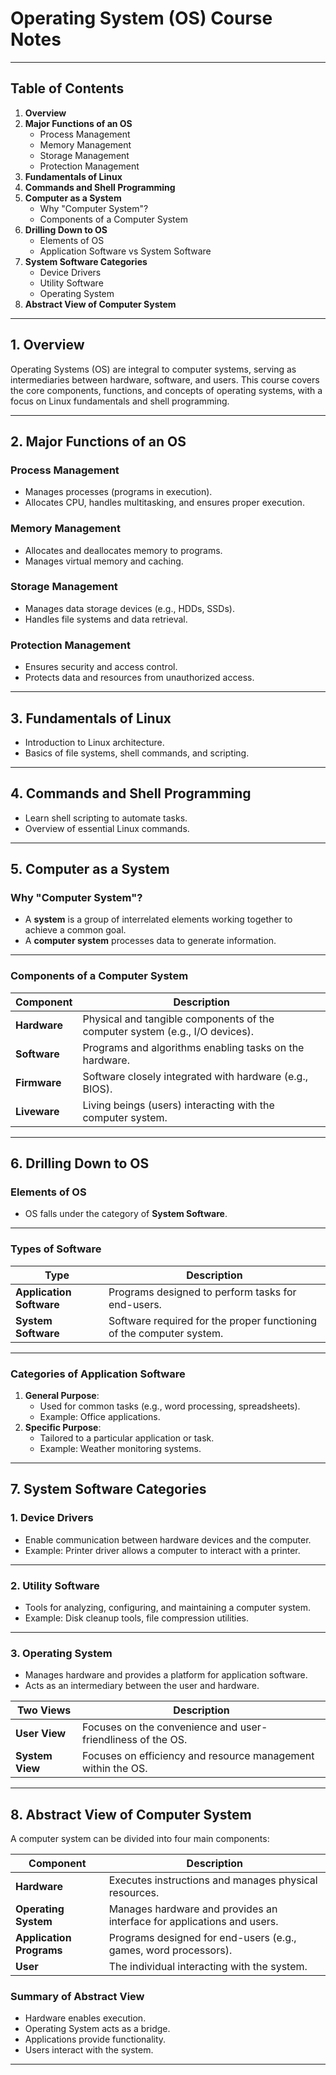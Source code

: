 # **Operating System (OS) Course Notes**

---

## **Table of Contents**

1. **Overview**
2. **Major Functions of an OS**
   - Process Management
   - Memory Management
   - Storage Management
   - Protection Management
3. **Fundamentals of Linux**
4. **Commands and Shell Programming**
5. **Computer as a System**
   - Why "Computer System"?
   - Components of a Computer System
6. **Drilling Down to OS**
   - Elements of OS
   - Application Software vs System Software
7. **System Software Categories**
   - Device Drivers
   - Utility Software
   - Operating System
8. **Abstract View of Computer System**

---

## 1. **Overview**

Operating Systems (OS) are integral to computer systems, serving as intermediaries between hardware, software, and users. This course covers the core components, functions, and concepts of operating systems, with a focus on Linux fundamentals and shell programming.

---

## **2. Major Functions of an OS**

### **Process Management**
- Manages processes (programs in execution).
- Allocates CPU, handles multitasking, and ensures proper execution.

### **Memory Management**
- Allocates and deallocates memory to programs.
- Manages virtual memory and caching.

### **Storage Management**
- Manages data storage devices (e.g., HDDs, SSDs).
- Handles file systems and data retrieval.

### **Protection Management**
- Ensures security and access control.
- Protects data and resources from unauthorized access.

---

## **3. Fundamentals of Linux**
- Introduction to Linux architecture.
- Basics of file systems, shell commands, and scripting.

---

## **4. Commands and Shell Programming**
- Learn shell scripting to automate tasks.
- Overview of essential Linux commands.

---

## **5. Computer as a System**

### **Why "Computer System"?**
- A **system** is a group of interrelated elements working together to achieve a common goal.
- A **computer system** processes data to generate information.

---

### **Components of a Computer System**
| **Component** | **Description**                                                                 |
|---------------|---------------------------------------------------------------------------------|
| **Hardware**  | Physical and tangible components of the computer system (e.g., I/O devices).   |
| **Software**  | Programs and algorithms enabling tasks on the hardware.                        |
| **Firmware**  | Software closely integrated with hardware (e.g., BIOS).                       |
| **Liveware**  | Living beings (users) interacting with the computer system.                   |

---

## **6. Drilling Down to OS**

### **Elements of OS**
- OS falls under the category of **System Software**.

---

### **Types of Software**
| **Type**             | **Description**                                                                                      |
|----------------------|-----------------------------------------------------------------------------------------------------|
| **Application Software** | Programs designed to perform tasks for end-users.                                               |
| **System Software**      | Software required for the proper functioning of the computer system.                            |

---

### **Categories of Application Software**
1. **General Purpose**:  
   - Used for common tasks (e.g., word processing, spreadsheets).  
   - Example: Office applications.
2. **Specific Purpose**:  
   - Tailored to a particular application or task.  
   - Example: Weather monitoring systems.

---

## **7. System Software Categories**

### **1. Device Drivers**
- Enable communication between hardware devices and the computer.
- Example: Printer driver allows a computer to interact with a printer.

---

### **2. Utility Software**
- Tools for analyzing, configuring, and maintaining a computer system.
- Example: Disk cleanup tools, file compression utilities.

---

### **3. Operating System**
- Manages hardware and provides a platform for application software.
- Acts as an intermediary between the user and hardware.

| **Two Views** | **Description**                                                                                |
|---------------|------------------------------------------------------------------------------------------------|
| **User View** | Focuses on the convenience and user-friendliness of the OS.                                    |
| **System View** | Focuses on efficiency and resource management within the OS.                                 |

---

## **8. Abstract View of Computer System**

A computer system can be divided into four main components:

| **Component**       | **Description**                                                                 |
|---------------------|---------------------------------------------------------------------------------|
| **Hardware**        | Executes instructions and manages physical resources.                          |
| **Operating System**| Manages hardware and provides an interface for applications and users.         |
| **Application Programs** | Programs designed for end-users (e.g., games, word processors).            |
| **User**            | The individual interacting with the system.                                    |

### **Summary of Abstract View**
- Hardware enables execution.
- Operating System acts as a bridge.
- Applications provide functionality.
- Users interact with the system.

---